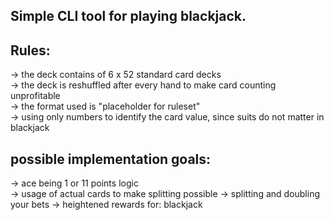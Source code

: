 Simple CLI tool for playing blackjack.
-
Rules:
-
-> the deck contains of 6 x 52 standard card decks  
-> the deck is reshuffled after every hand to make card counting unprofitable  
-> the format used is "placeholder for ruleset"  
-> using only numbers to identify the card value, since suits do not matter in blackjack  


possible implementation goals:
-
-> ace being 1 or 11 points logic  
-> usage of actual cards to make splitting possible
-> splitting and doubling your bets
-> heightened rewards for: blackjack  
